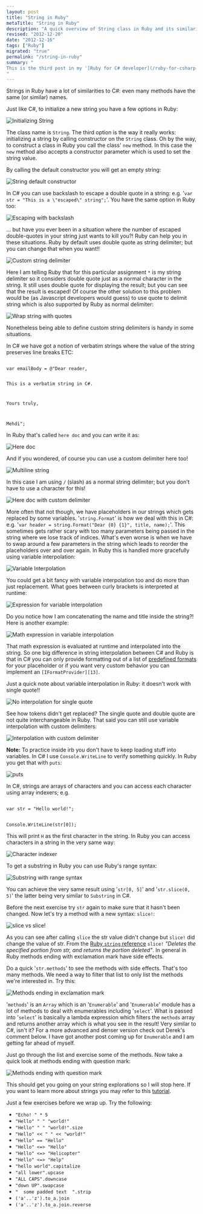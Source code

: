 ```yaml
--- 
layout: post
title: "String in Ruby"
metaTitle: "String in Ruby"
description: "A quick overview of String class in Ruby and its similarities and differences with String in C#"
revised: "2012-12-20"
date: "2012-12-16"
tags: ["Ruby"]
migrated: "true"
permalink: "/string-in-ruby"
summary: "
This is the third post in my '[Ruby for C# developer](/ruby-for-csharp-developers)' series. In this post we will take a look at String class
"
---
```

Strings in Ruby have a lot of similarities to C#: even many methods have the same (or similar) names. 

Just like C#, to initialize a new string you have a few options in Ruby:

![Initializing String][1]

The class name is `String`. The third option is the way it really works: initializing a string by calling constructor on the `String` class. Oh by the way, to construct a class in Ruby you call the class' `new` method. In this case the `new` method also accepts a constructor parameter which is used to set the string value.

By calling the default constructor you will get an empty string:

![String default constructor][2]

In C# you can use backslash to escape a double quote in a string: e.g. '`var str = "This is a \"escaped\" string";`'. You have the same option in Ruby too:

![Escaping with backslash][3]

... but have you ever been in a situation where the number of escaped double-quotes in your string just wants to kill you?! Ruby can help you in these situations. Ruby by default uses double quote as string delimiter; but you can change that when you want!!

![Custom string delimiter][4]

Here I am telling Ruby that for this particular assignment `*` is my string delimiter so it considers double quote just as a normal character in the string. It still uses double quote for displaying the result; but you can see that the result is escaped! Of course the other solution to this problem would be (as Javascript developers would guess) to use quote to delimit string which is also supported by Ruby as normal delimiter:

![Wrap string with quotes][5]

Nonetheless being able to define custom string delimiters is handy in some situations.

In C# we have got a notion of verbatim strings where the value of the string preserves line breaks ETC:

<code>
var emailBody = @"Dear reader,

This is a verbatim string in C#.

Yours truly,

Mehdi";
</code>

In Ruby that's called `here doc` and you can write it as:

![Here doc][6]

And if you wondered, of course you can use a custom delimiter here too!

![Multiline string][7]

In this case I am using `/` (slash) as a normal string delimiter; but you don't have to use a character for this!

![Here doc with custom delimiter][8]

More often that not though, we have placeholders in our strings which gets replaced by some variables. '`string.Format`' is how we deal with this in C#: e.g. '`var header = string.Format("Dear {0} {1}", title, name);`'. This sometimes gets rather scary with too many parameters being passed in the string where we lose track of indices. What's even worse is when we have to swap around a few parameters in the string which leads to reorder the placeholders over and over again. In Ruby this is handled more gracefully using variable interpolation:

![Variable Interpolation][9]

You could get a bit fancy with variable interpolation too and do more than just replacement. What goes between curly brackets is interpreted at runtime:

![Expression for variable interpolation][10]

Do you notice how I am concatenating the name and title inside the string?! Here is another example:

![Math expression in variable interpolation][11]

That math expression is evaluated at runtime and interpolated into the string. So one big difference in string interpolation between C# and Ruby is that in C# you can only provide formatting out of a list of [predefined formats][12] for your placeholder or if you want very custom behavior you can implement an `[IFormatProvider][13]`.

Just a quick note about variable interpolation in Ruby: it doesn't work with single quote!!

![No interpolation for single quote][14]

See how tokens didn't get replaced? The single quote and double quote are not quite interchangeable in Ruby. That said you can still use variable interpolation with custom delimiters:

![Interpolation with custom delimiter][15]

**Note:**
To practice inside irb you don't have to keep loading stuff into variables. In C# I use `Console.WriteLine` to verify something quickly. In Ruby you get that with `puts`:

![puts][16]

In C#, strings are arrays of characters and you can access each character using array indexers; e.g. 

<code>
var str = "Hello world!";

Console.WriteLine(str[0]);
</code>

This will print `H` as the first character in the string. In Ruby you can access characters in a string in the very same way:

![Character indexer][17]

To get a substring in Ruby you can use Ruby's range syntax:

![Substring with range syntax][18]

You can achieve the very same result using '`str[0, 5]`' and '`str.slice(0, 5)`' the latter being very similar to `Substring` in C#. 

Before the next exercise try `str` again to make sure that it hasn't been changed. Now let's try a method with a new syntax: `slice!`:

![slice vs slice!][19]

As you can see after calling `slice` the str value didn't change but `slice!` did change the value of str. From the [Ruby `string` reference](http://www.ruby-doc.org/core-1.9.3/String.html) `slice!` *"Deletes the specified portion from str, and returns the portion deleted"*. In general in Ruby methods ending with exclamation mark have side effects. 

Do a quick '`str.methods`' to see the methods with side effects. That's too many methods. We need a way to filter that list to only list the methods we're interested in. Try this:

![Methods ending in exclamation mark][20]

'`methods`' is an `Array` which is an '`Enumerable`' and '`Enumerable`' module has a lot of methods to deal with enumerables including '`select`'. What is passed into '`select`' is basically a lambda expression which filters the `methods` array and returns another array which is what you see in the result! Very similar to C#, isn't it? For a more advanced and denser version check out Derek's comment below. I have got another post coming up for `Enumerable` and I am getting far ahead of myself.

Just go through the list and exercise some of the methods. Now take a quick look at methods ending with question mark:

![Methods ending with question mark][21]

This should get you going on your string explorations so I will stop here. If you want to learn more about strings you may refer to this [tutorial](http://zetcode.com/lang/rubytutorial/strings/).

Just a few exercises before we wrap up. Try the following:

 - `"Echo! " * 5`
 - `"Hello" " " "world!"` 
 - `"Hello" " " "world!".size` 
 - `"Hello" << " " << "world!"` 
 - `"Hello" == "Hello"`
 - `"Hello" <=> "Hello"`
 - `"Hello" <=> "Helicopter"`
 - `"Hello" <=> "Help"`
 - `"hello world".capitalize`
 - `"all lower".upcase`
 - `"ALL CAPS".downcase`
 - `"down UP".swapcase`
 - `"  some padded text  ".strip`
 - `('a'..'z').to_a.join`
 - `('a'..'z').to_a.join.reverse`  


  [1]: /get/strings-in-ruby/initializing-string.png
  [2]: /get/strings-in-ruby/string-default-ctor.png
  [3]: /get/strings-in-ruby/escape-with-backslash.png
  [4]: /get/strings-in-ruby/custom-string-delimiter.png
  [5]: /get/strings-in-ruby/wrap-with-quote.png
  [6]: /get/strings-in-ruby/heredoc.png
  [7]: /get/strings-in-ruby/multi-line-string.png
  [8]: /get/strings-in-ruby/heredoc-delimiter.png
  [9]: /get/strings-in-ruby/variable-interpolation.png
  [10]: /get/strings-in-ruby/interpolation-expression.png
  [11]: /get/strings-in-ruby/interpolation-math-expression.png
  [12]: http://msdn.microsoft.com/en-us/library/26etazsy.aspx
  [13]: http://msdn.microsoft.com/en-us/library/system.iformatprovider.aspx
  [14]: /get/strings-in-ruby/no-interpolation-with-quote.png
  [15]: /get/strings-in-ruby/interpolation-with-custom-delimiter.png
  [16]: /get/strings-in-ruby/puts.png
  [17]: /get/strings-in-ruby/char-indexer.png
  [18]: /get/strings-in-ruby/substr-with-range.png
  [19]: /get/strings-in-ruby/slice.png
  [20]: /get/strings-in-ruby/methods-ending-w-exclamation.png
  [21]: /get/strings-in-ruby/methods-ending-with-question.png